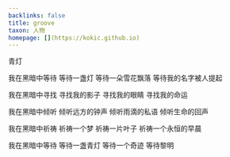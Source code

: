 ```yaml
---
backlinks: false
title: groove
taxon: 人物
homepage: [](https://kokic.github.io)
---
```

青灯

我在黑暗中等待
等待一盏灯
等待一朵雪花飘落
等待我的名字被人提起

我在黑暗中寻找
寻找我的影子
寻找我的眼睛
寻找我的命运

我在黑暗中倾听
倾听远方的钟声
倾听雨滴的私语
倾听生命的回声

我在黑暗中祈祷
祈祷一个梦
祈祷一片叶子
祈祷一个永恒的早晨

我在黑暗中等待
等待一盏青灯
等待一个奇迹
等待黎明

